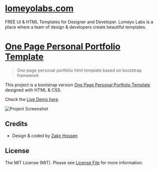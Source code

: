 # [lomeyolabs.com](https://lomeyolabs.com)
FREE UI & HTML Templates for Designer and Developer. Lomeyo Labs is a place where a team of design & developers create beautiful templates.

# [One Page Personal Portfolio Template](https://echotemplate.com/product/zak-one-page-personal-portfolio-template)

> One page personal portfolio html template based on bootstrap framework

This project is a bootstrap version [One Page Personal Portfolio Template](https://echotemplate.com/product/zak-one-page-personal-portfolio-template) designed with HTML & CSS.

Check the [Live Demo here](https://demo.echotemplate.com/zak-one-page-personal-portfolio).

![Project Screenshot](img/screenshot.png)

## Credits
- Design & coded by [Zakir Hossen](https://github.com/devzakir)

## License
The MIT License (MIT). Please see [License File](LICENSE.md) for more information.
